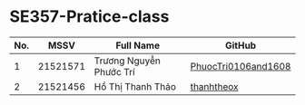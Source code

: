 # SE357-Pratice-class
  | No. | MSSV | Full Name | GitHub |
|-------|-------|-------|-------|
| 1 | 21521571 | Trương Nguyễn Phước Trí | [PhuocTri0106and1608](https://github.com/PhuocTri0106and1608) |
| 2 | 21521456 | Hồ Thị Thanh Thảo | [thanhtheox](https://github.com/thanhtheox) |
